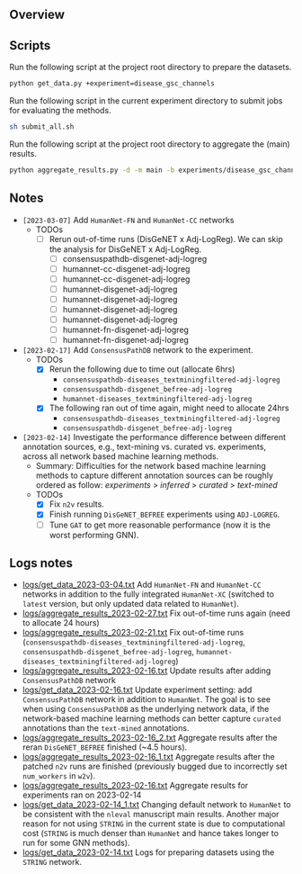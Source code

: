 ## Overview


## Scripts

Run the following script at the project root directory to prepare the datasets.

```bash
python get_data.py +experiment=disease_gsc_channels
```

Run the following script in the current experiment directory to submit jobs
for evaluating the methods.

```bash
sh submit_all.sh
```

Run the following script at the project root directory to aggregate the (main)
results.

```bash
python aggregate_results.py -d -m main -b experiments/disease_gsc_channels
```

## Notes

- `[2023-03-07]` Add `HumanNet-FN` and `HumanNet-CC` networks
    - TODOs
        - [ ] Rerun out-of-time runs (DisGeNET x Adj-LogReg). We can skip the
          analysis for DisGeNET x Adj-LogReg.
            - [ ] consensuspathdb-disgenet-adj-logreg
            - [ ] humannet-cc-disgenet-adj-logreg
            - [ ] humannet-cc-disgenet-adj-logreg
            - [ ] humannet-disgenet-adj-logreg
            - [ ] humannet-disgenet-adj-logreg
            - [ ] humannet-disgenet-adj-logreg
            - [ ] humannet-disgenet-adj-logreg
            - [ ] humannet-fn-disgenet-adj-logreg
            - [ ] humannet-fn-disgenet-adj-logreg

- `[2023-02-17]` Add `ConsensusPathDB` network to the experiment.
    - TODOs
        - [x] Rerun the following due to time out (allocate 6hrs)
            - `consensuspathdb-diseases_textminingfiltered-adj-logreg`
            - `consensuspathdb-disgenet_befree-adj-logreg`
            - `humannet-diseases_textminingfiltered-adj-logreg`
        - [x] The following ran out of time again, might need to allocate 24hrs
            - `consensuspathdb-diseases_textminingfiltered-adj-logreg`
            - `consensuspathdb-disgenet_befree-adj-logreg`
- `[2023-02-14]` Investigate the performance difference between different
  annotation sources, e.g., text-mining vs. curated vs. experiments, across
  all network based machine learning methods.
    - Summary: Difficulties for the network based machine learning methods to
      capture different annotation sources can be roughly ordered as follow:
      *experiments* > *inferred* > *curated* > *text-mined*
    - TODOs
      - [x] Fix `n2v` results.
      - [x] Finish running `DisGeNET_BEFREE` experiments using `ADJ-LOGREG`.
      - [ ] Tune `GAT` to get more reasonable performance (now it is the worst
        performing GNN).

## Logs notes
- [logs/get_data_2023-03-04.txt](logs/get_data_2023-03-04.txt)
  Add `HumanNet-FN` and `HumanNet-CC` networks in addition to the fully
  integrated `HumanNet-XC` (switched to `latest` version, but only updated
  data related to `HumanNet`).
- [logs/aggregate_results_2023-02-27.txt](logs/aggregate_results_2023-02-27.txt)
  Fix out-of-time runs again (need to allocate 24 hours)
- [logs/aggregate_results_2023-02-21.txt](logs/aggregate_results_2023-02-21.txt)
  Fix out-of-time runs (`consensuspathdb-diseases_textminingfiltered-adj-logreg`,
  `consensuspathdb-disgenet_befree-adj-logreg`,
  `humannet-diseases_textminingfiltered-adj-logreg`)
- [logs/aggregate_results_2023-02-16.txt](logs/aggregate_results_2023-02-16.txt)
  Update results after adding `ConsensusPathDB` network
- [logs/get_data_2023-02-16.txt](logs/get_data_2023-02-16.txt)
  Update experiment setting: add `ConsensusPathDB` network in addition to
  `HumanNet`. The goal is to see when using `ConsensusPathDB` as the underlying
  network data, if the network-based machine learning methods can better
  capture `curated` annotations than the `text-mined` annotations.
- [logs/aggregate_results_2023-02-16_2.txt](logs/aggregate_results_2023-02-16_1.txt)
  Aggregate results after the reran `DisGeNET_BEFREE` finished (~4.5 hours).
- [logs/aggregate_results_2023-02-16_1.txt](logs/aggregate_results_2023-02-16_1.txt)
  Aggregate results after the patched `n2v` runs are finished (previously
  bugged due to incorrectly set `num_workers` in `w2v`).
- [logs/aggregate_results_2023-02-16.txt](logs/aggregate_results_2023-02-16.txt)
  Aggregate results for experiments ran on 2023-02-14
- [logs/get_data_2023-02-14_1.txt](logs/get_data_2023-02-14_1.txt)
  Changing default network to `HumanNet` to be consistent with the `nleval`
  manuscript main results. Another major reason for not using `STRING` in the
  current state is due to computational cost (`STRING` is much denser than
  `HumanNet` and hance takes longer to run for some GNN methods).
- [logs/get_data_2023-02-14.txt](logs/get_data_2023-02-14.txt)
  Logs for preparing datasets using the `STRING` network.
